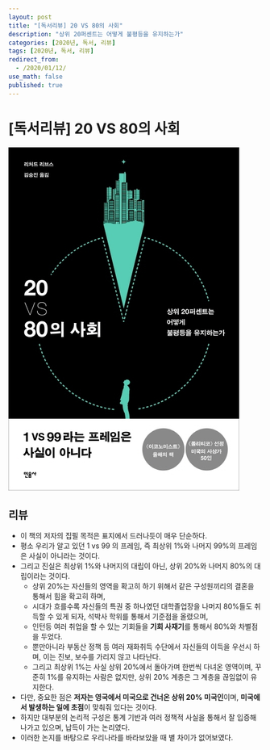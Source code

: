 ```yaml
---
layout: post
title: "[독서리뷰] 20 VS 80의 사회"
description: "상위 20퍼센트는 어떻게 불평등을 유지하는가"
categories: [2020년, 독서, 리뷰]
tags: [2020년, 독서, 리뷰]
redirect_from:
  - /2020/01/12/
use_math: false
published: true
---
```


# [독서리뷰] 20 VS 80의 사회

<img src="/assets/images/posts/2020-01-12-20-vs-80의-사회/book1.jpg">

## 리뷰

- 이 책의 저자의 집필 목적은 표지에서 드러나듯이 매우 단순하다.
- 평소 우리가 알고 있던 1 vs 99 의 프레임, 즉 최상위 1%와 나머지 99%의 프레임은 사실이 아니라는 것이다.
- 그리고 진실은 최상위 1%와 나머지의 대립이 아닌, 상위 20%와 나머지 80%의 대립이라는 것이다.
  - 상위 20%는 자신들의 영역을 확고히 하기 위해서 같은 구성원끼리의 결혼을 통해서 힘을 확고히 하며,
  - 시대가 흐를수록 자신들의 특권 중 하나였던 대학졸업장을 나머지 80%들도 취득할 수 있게 되자, 석박사 학위를 통해서 기준점을 올렸으며,
  - 인턴등 여러 취업을 할 수 있는 기회들을 **기회 사재기**를 통해서 80%와 차별점을 두었다.
  - 뿐만아니라 부동산 정책 등 여러 재화취득 수단에서 자신들의 이득을 우선시 하며, 이는 진보, 보수를 가리지 않고 나타난다.
  - 그리고 최상위 1%는 사실 상위 20%에서 돌아가며 한번씩 다녀온 영역이며, 꾸준히 1%를 유지하는 사람은 없지만, 상위 20% 계층은 그 계층을 끊임없이 유지한다.
- 다만, 중요한 점은 **저자는 영국에서 미국으로 건너온 상위 20% 미국인**이며, **미국에서 발생하는 일에 초점**이 맞춰줘 있다는 것이다.
- 하지만 대부분의 논리적 구성은 통계 기반과 여러 정책적 사실을 통해서 잘 입증해 나가고 있으며, 납득이 가는 논리였다.
- 이러한 논지를 바탕으로 우리나라를 바라보았을 때 별 차이가 없어보였다.
